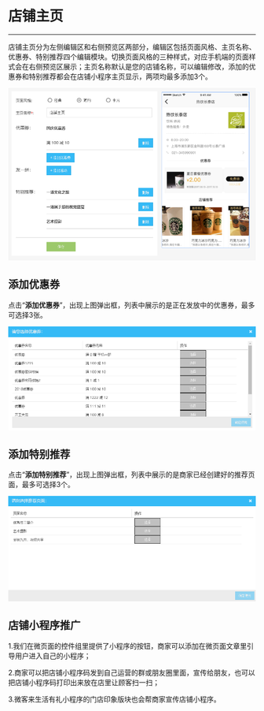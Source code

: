 # 店铺主页

---

店铺主页分为左侧编辑区和右侧预览区两部分，编辑区包括页面风格、主页名称、优惠券、特别推荐四个编辑模块。切换页面风格的三种样式，对应手机端的页面样式会在右侧预览区展示；主页名称默认是您的店铺名称，可以编辑修改，添加的优惠券和特别推荐都会在店铺小程序主页显示，两项均最多添加3个。

![](/assets/import.pngnz)

## 添加优惠券

点击“**添加优惠券**”，出现上图弹出框，列表中展示的是正在发放中的优惠券，最多可选择3张。

![](/assets/import.pngla)

## 添加特别推荐

点击“**添加特别推荐**”，出现上图弹出框，列表中展示的是商家已经创建好的推荐页面，最多可选择3个。

![](/assets/import.pngha)

## 店铺小程序推广

1.我们在微页面的控件组里提供了小程序的按钮，商家可以添加在微页面文章里引导用户进入自己的小程序；

2.商家可以把店铺小程序码发到自己运营的群或朋友圈里面，宣传给朋友，也可以把店铺小程序码打印出来放在店里让顾客扫一扫；

3.微客来生活有礼小程序的门店印象版块也会帮商家宣传店铺小程序。

